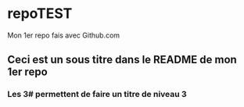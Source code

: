 # repoTEST
Mon 1er repo fais avec Github.com
## Ceci est un sous titre dans le README de mon 1er repo
### Les 3# permettent de faire un titre de niveau 3
